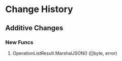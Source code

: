 # Change History

## Additive Changes

### New Funcs

1. OperationListResult.MarshalJSON() ([]byte, error)
